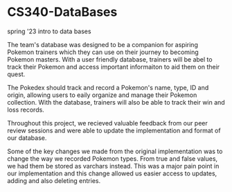 # CS340-DataBases
spring '23 intro to data bases


The team's database was designed to be a companion for aspiring Pokemon trainers which they can use on their journey to becoming Pokemon masters. With a user friendly database, trainers will be abel to track their Pokemon and access important informaiton to aid them on their quest. 

The Pokedex should track and record a Pokemon's name, type, ID and origin, allowing users to eaily organize and manage their Pokemon collection. With the database, trainers will also be able to track their win and loss records.

Throughout this project, we recieved valuable feedback from our peer review sessions and were able to update the implementation and format of our database. 

Some of the key changes we made from the original implementation was to change the way we recorded Pokemon types. From true and false values, we had them be stored as varchars instead. This was a major pain point in our implementation and this change allowed us easier access to updates, adding and also deleting entries. 


